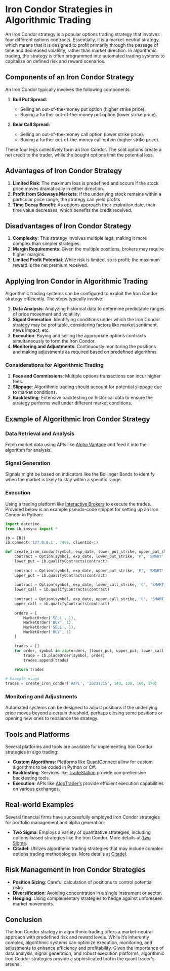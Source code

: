 # Iron Condor Strategies in Algorithmic Trading

An Iron Condor strategy is a popular options trading strategy that involves four different options contracts. Essentially, it is a market-neutral strategy, which means that it is designed to profit primarily through the passage of time and decreased volatility, rather than market direction. In algorithmic trading, the strategy is often programmed into automated trading systems to capitalize on defined risk and reward scenarios.

## Components of an Iron Condor Strategy

An Iron Condor typically involves the following components:
1. **Bull Put Spread**: 
   - Selling an out-of-the-money put option (higher strike price).
   - Buying a further out-of-the-money put option (lower strike price).

2. **Bear Call Spread**:
   - Selling an out-of-the-money call option (lower strike price).
   - Buying a further out-of-the-money call option (higher strike price).

These four legs collectively form an Iron Condor. The sold options create a net credit to the trader, while the bought options limit the potential loss.

## Advantages of Iron Condor Strategy

1. **Limited Risk**: The maximum loss is predefined and occurs if the stock price moves dramatically in either direction.
2. **Profit from Sideways Markets**: If the underlying stock remains within a particular price range, the strategy can yield profits.
3. **Time Decay Benefit**: As options approach their expiration date, their time value decreases, which benefits the credit received.

## Disadvantages of Iron Condor Strategy

1. **Complexity**: This strategy involves multiple legs, making it more complex than simpler strategies.
2. **Margin Requirements**: Given the multiple positions, brokers may require higher margins.
3. **Limited Profit Potential**: While risk is limited, so is profit; the maximum reward is the net premium received.

## Applying Iron Condor in Algorithmic Trading

Algorithmic trading systems can be configured to exploit the Iron Condor strategy efficiently. The steps typically involve:

1. **Data Analysis**: Analyzing historical data to determine predictable ranges of price movement and volatility.
2. **Signal Generation**: Identifying conditions under which the Iron Condor strategy may be profitable, considering factors like market sentiment, news impact, etc.
3. **Execution**: Buying and selling the appropriate options contracts simultaneously to form the Iron Condor.
4. **Monitoring and Adjustments**: Continuously monitoring the positions and making adjustments as required based on predefined algorithms.

### Considerations for Algorithmic Trading

1. **Fees and Commissions**: Multiple options transactions can incur higher fees.
2. **Slippage**: Algorithmic trading should account for potential slippage due to market conditions.
3. **Backtesting**: Extensive backtesting on historical data to ensure the strategy performs well under different market conditions.

## Example of Algorithmic Iron Condor Strategy

### Data Retrieval and Analysis

Fetch market data using APIs like [Alpha Vantage](https://www.alphavantage.co/) and feed it into the algorithm for analysis. 

### Signal Generation

Signals might be based on indicators like the Bollinger Bands to identify when the market is likely to stay within a specific range.

### Execution

Using a trading platform like [Interactive Brokers](https://www.interactivebrokers.com/) to execute the trades. Provided below is an example pseudo-code snippet for setting up an Iron Condor in Python:

```python
import datetime
from ib_insync import *

ib = IB()
ib.connect('127.0.0.1', 7497, clientId=1)

def create_iron_condor(symbol, exp_date, lower_put_strike, upper_put_strike, lower_call_strike, upper_call_strike):
    contract = Option(symbol, exp_date, lower_put_strike, 'P', 'SMART', '100')
    lower_put = ib.qualifyContracts(contract)
    
    contract = Option(symbol, exp_date, upper_put_strike, 'P', 'SMART', '100')
    upper_put = ib.qualifyContracts(contract)
    
    contract = Option(symbol, exp_date, lower_call_strike, 'C', 'SMART', '100')
    lower_call = ib.qualifyContracts(contract)
    
    contract = Option(symbol, exp_date, upper_call_strike, 'C', 'SMART', '100')
    upper_call = ib.qualifyContracts(contract)
    
    orders = [
        MarketOrder('SELL', 1),
        MarketOrder('BUY', 1),
        MarketOrder('SELL', 1),
        MarketOrder('BUY', 1)
    ]

    trades = []
    for order, symbol in zip(orders, [lower_put, upper_put, lower_call, upper_call]):
        trade = ib.placeOrder(symbol, order)
        trades.append(trade)
    
    return trades

# Example usage
trades = create_iron_condor('AAPL', '20231215', 140, 130, 160, 170)
```

### Monitoring and Adjustments

Automated systems can be designed to adjust positions if the underlying price moves beyond a certain threshold, perhaps closing some positions or opening new ones to rebalance the strategy.

## Tools and Platforms

Several platforms and tools are available for implementing Iron Condor strategies in algo trading:

- **Custom Algorithms**: Platforms like [QuantConnect](https://www.quantconnect.com/) allow for custom algorithms to be coded in Python or C#.
- **Backtesting**: Services like [TradeStation](https://www.tradestation.com/) provide comprehensive backtesting tools.
- **Execution**: APIs like [AlgoTrader’s](https://www.algotrader.com/) provide efficient execution capabilities on various exchanges.

## Real-world Examples

Several financial firms have successfully employed Iron Condor strategies for portfolio management and alpha generation:

- **Two Sigma**: Employs a variety of quantitative strategies, including options-based strategies like the Iron Condor. More details at [Two Sigma](https://www.twosigma.com/).
- **Citadel**: Utilizes algorithmic trading strategies that may include complex options trading methodologies. More details at [Citadel](https://www.citadel.com/).

## Risk Management in Iron Condor Strategies

- **Position Sizing**: Careful calculation of positions to control potential risks.
- **Diversification**: Avoiding concentration in a single instrument or sector.
- **Hedging**: Using complementary strategies to hedge against unforeseen market movements.

## Conclusion

The Iron Condor strategy in algorithmic trading offers a market-neutral approach with predefined risk and reward levels. While it’s inherently complex, algorithmic systems can optimize execution, monitoring, and adjustments to enhance efficiency and profitability. Given the importance of data analysis, signal generation, and robust execution platforms, algorithmic Iron Condor strategies provide a sophisticated tool in the quant trader's arsenal.
